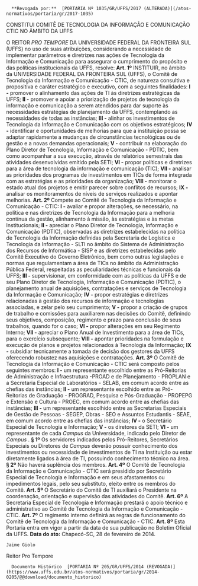       **Revogada por:**  [PORTARIA Nº 1035/GR/UFFS/2017 (ALTERADA)](/atos-normativos/portaria/gr/2017-1035) 

   CONSTITUI COMITÊ DE TECNOLOGIA DA INFORMAÇÃO E COMUNICAÇÃO CTIC NO ÂMBITO DA UFFS  

 O REITOR *PRO TEMPORE* DA UNIVERSIDADE FEDERAL DA FRONTEIRA SUL (UFFS) no uso de suas atribuições, considerando a necessidade de implementar parâmetros e diretrizes nas ações de Tecnologia da Informação e Comunicação para assegurar o cumprimento do propósito e das políticas institucionais da UFFS, resolve:   **Art. 1º** INSTITUIR, no âmbito da UNIVERSIDADE FEDERAL DA FRONTEIRA SUL (UFFS), o Comitê de Tecnologia da Informação e Comunicação - CTIC, de natureza consultiva e propositiva e caráter estratégico e executivo, com a seguintes finalidades: **I -** promover o alinhamento das ações de TI às diretrizes estratégicas da UFFS; **II -** promover e apoiar a priorização de projetos de tecnologia da informação e comunicação a serem atendidos para dar suporte às necessidades estratégias de planejamento da UFFS, contemplando as necessidades de todas as instâncias; **III -** alinhar os investimentos de Tecnologia da Informação e Comunicação com os objetivos estratégicos; **IV -** identificar e oportunidades de melhorias para que a instituição possa se adaptar rapidamente a mudanças de circunstâncias tecnológicas ou de gestão e a novas demandas operacionais; **V -** contribuir na elaboração do Plano Diretor de Tecnologia, Informação e Comunicação - PDTIC, bem como acompanhar a sua execução, através de relatórios semestrais das atividades desenvolvidas emitido pela SETI; **VI -** propor políticas e diretrizes para a área de tecnologia da informação e comunicação (TIC); **VII -** analisar as prioridades dos programas de investimentos em TICs de forma integrada com as estratégias e as prioridades da organização; **VIII -** monitorar o estado atual dos projetos e emitir parecer sobre conflitos de recursos; **IX -** analisar os monitoramentos de níveis de serviços realizados e apontar melhorias.   **Art. 2º** Compete ao Comitê de Tecnologia da Informação e Comunicação - CTIC: **I -** avaliar e propor alterações, se necessário, na política e nas diretrizes de Tecnologia da Informação para a melhoria contínua da gestão, alinhamento à missão, às estratégias e às metas Institucionais; **II -** apreciar o Plano Diretor de Tecnologia, Informação e Comunicação (PDTIC), observadas as diretrizes estabelecidas na política de Tecnologia da Informação definidas pela Secretaria de Logística e Tecnologia da Informação - SLTI no âmbito do Sistema de Administração dos Recursos de Informática - SISP e as diretrizes estabelecidas pelo Comitê Executivo do Governo Eletrônico, bem como outras legislações e normas que regulamentam a área de TICs no âmbito da Administração Pública Federal, respeitadas as peculiaridades técnicas e funcionais da UFFS; **III -** supervisionar, em conformidade com as políticas da UFFS e de seu Plano Diretor de Tecnologia, Informação e Comunicação (PDTIC), o planejamento anual de aquisições, contratações e serviços de Tecnologia da Informação e Comunicação; **IV -** propor estratégias e diretrizes relacionadas à gestão dos recursos de informação e tecnologias associadas, e zelar pelo seu cumprimento; **V -** propor a criação de grupos de trabalho e comissões para auxiliarem nas decisões do Comitê, definindo seus objetivos, composição, regimento e prazo para conclusão de seus trabalhos, quando for o caso; **VI -** propor alterações em seu Regimento Interno; **VII -** apreciar o Plano Anual de Investimento para a área de TICs, para o exercício subsequente; **VIII -** apontar prioridades na formulação e execução de planos e projetos relacionados à Tecnologia da Informação; **IX -** subsidiar tecnicamente a tomada de decisão dos gestores da UFFS oferecendo robustez nas aquisições e contratações.   **Art. 3º** O Comitê de Tecnologia da Informação e Comunicação - CTIC será composto pelos seguintes membros: **I -** um representante escolhido entre as Pró-Reitorias de Administração e Infraestrutura -PROAD e de Planejamento - PROPLAN e a Secretaria Especial de Laboratórios - SELAB, em comum acordo entre as chefias das instâncias; **II -** um representante escolhido entre as Pró-Reitorias de Graduação - PROGRAD, Pesquisa e Pós-Graduação - PROPEPG e Extensão e Cultura - PROEC, em comum acordo entre as chefias das instâncias; **III -** um representante escolhido entre as Secretarias Especiais de Gestão de Pessoas - SEGEP, Obras - SEO e Assuntos Estudantis - SEAE, em comum acordo entre as chefias das instâncias; **IV -** o Secretário Especial de Tecnologia e Informação; **V -** os diretores da SETI; **VI -** um representante de cada *Campus* da Universidade, indicado pelo Diretor de *Campus* . **§ 1º** Os servidores indicados pelos Pró-Reitores, Secretários Especiais ou Diretores de *Campus* deverão possuir conhecimento dos investimentos ou necessidade de investimentos de TI na Instituição ou estar diretamente ligados à área de TI, possuindo conhecimento técnico na área. **§ 2º** Não haverá suplência dos membros.   **Art. 4º** O Comitê de Tecnologia da Informação e Comunicação - CTIC será presidido por Secretário Especial de Tecnologia e Informação e em seus afastamentos ou impedimentos legais, pelo seu substituto, eleito entre os membros do Comitê.   **Art. 5º** O Secretário do Comitê de TI auxiliará o Presidente na coordenação, orientação e supervisão das atividades do Comitê.   **Art. 6º** A Secretaria Especial de Tecnologia e Informação prestará o apoio técnico e administrativo ao Comitê de Tecnologia da Informação e Comunicação - CTIC.   **Art. 7º** O regimento interno definirá as regras de funcionamento do Comitê de Tecnologia da Informação e Comunicação - CTIC.   **Art. 8º** Esta Portaria entra em vigor a partir da data de sua publicação no Boletim Oficial da UFFS.      **Data do ato:** Chapecó-SC, 28 de fevereiro de 2014.   
 

    Jaime Giolo   
 Reitor Pro Tempore 

      Documento Histórico  [PORTARIA Nº 205/GR/UFFS/2014 (REVOGADA)](https://www.uffs.edu.br/atos-normativos/portaria/gr/2014-0205/@@download/documento_historico)     
      